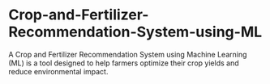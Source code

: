 # Crop-and-Fertilizer-Recommendation-System-using-ML
A Crop and Fertilizer Recommendation System using Machine Learning (ML) is a tool designed to help farmers optimize their crop yields and reduce environmental impact.

